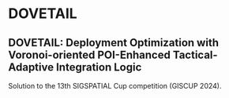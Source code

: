 # DOVETAIL

## DOVETAIL: Deployment Optimization with Voronoi-oriented POI-Enhanced Tactical-Adaptive Integration Logic

Solution to the 13th SIGSPATIAL Cup competition (GISCUP 2024).
